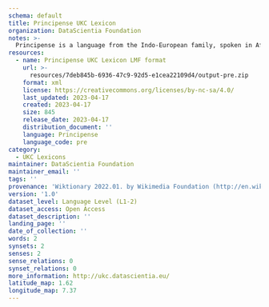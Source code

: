 ```yaml
---
schema: default
title: Principense UKC Lexicon
organization: DataScientia Foundation
notes: >-
  Principense is a language from the Indo-European family, spoken in Africa. The UKC Lexicon of Principense is represented as a lexico-semantic network. It consists of words, word senses, synsets, as well as sense-level and synset-level relationships.
resources:
  - name: Principense UKC Lexicon LMF format
    url: >-
      resources/7deb845b-6936-47c9-92d5-e1cea22109d4/output-pre.zip
    format: xml
    license: https://creativecommons.org/licenses/by-nc-sa/4.0/
    last_updated: 2023-04-17
    created: 2023-04-17
    size: 845
    release_date: 2023-04-17
    distribution_document: ''
    language: Principense
    language_code: pre
category:
  - UKC Lexicons
maintainer: DataScientia Foundation
maintainer_email: ''
tags: ''
provenance: 'Wiktionary 2022.01. by Wikimedia Foundation (http://en.wiktionary.org); Princeton WordNet 2.1 by Princeton University (https://wordnet.princeton.edu)'
version: '1.0'
dataset_level: Language Level (L1-2)
dataset_access: Open Access
dataset_description: ''
landing_page: ''
date_of_collection: ''
words: 2
synsets: 2
senses: 2
sense_relations: 0
synset_relations: 0
more_information: http://ukc.datascientia.eu/
latitude_map: 1.62
longitude_map: 7.37
---
```

